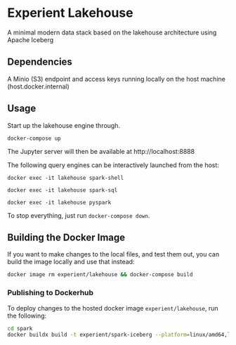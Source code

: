 
# Experient Lakehouse

A minimal modern data stack based on the lakehouse architecture using Apache Iceberg

## Dependencies
A Minio (S3) endpoint and access keys running locally on the host machine (host.docker.internal)

## Usage
Start up the lakehouse engine through.
```
docker-compose up
```

The Jupyter server will then be available at http://localhost:8888

The following query engines can be interactively launched from the host:
```
docker exec -it lakehouse spark-shell
```
```
docker exec -it lakehouse spark-sql
```
```
docker exec -it lakehouse pyspark
```

To stop everything, just run `docker-compose down`.

## Building the Docker Image 

If you want to make changes to the local files, and test them out, you can build the image locally and use that instead:

```bash
docker image rm experient/lakehouse && docker-compose build
```


### Publishing to Dockerhub

To deploy changes to the hosted docker image `experient/lakehouse`, run the following:

```sh
cd spark
docker buildx build -t experient/spark-iceberg --platform=linux/amd64,linux/arm64 . --push
```
